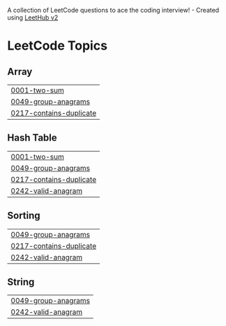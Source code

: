 A collection of LeetCode questions to ace the coding interview! - Created using [LeetHub v2](https://github.com/arunbhardwaj/LeetHub-2.0)
<!---LeetCode Topics Start-->
# LeetCode Topics
## Array
|  |
| ------- |
| [0001-two-sum](https://github.com/W-Bjwa04/CodeInterviewJourney/tree/master/0001-two-sum) |
| [0049-group-anagrams](https://github.com/W-Bjwa04/CodeInterviewJourney/tree/master/0049-group-anagrams) |
| [0217-contains-duplicate](https://github.com/W-Bjwa04/CodeInterviewJourney/tree/master/0217-contains-duplicate) |
## Hash Table
|  |
| ------- |
| [0001-two-sum](https://github.com/W-Bjwa04/CodeInterviewJourney/tree/master/0001-two-sum) |
| [0049-group-anagrams](https://github.com/W-Bjwa04/CodeInterviewJourney/tree/master/0049-group-anagrams) |
| [0217-contains-duplicate](https://github.com/W-Bjwa04/CodeInterviewJourney/tree/master/0217-contains-duplicate) |
| [0242-valid-anagram](https://github.com/W-Bjwa04/CodeInterviewJourney/tree/master/0242-valid-anagram) |
## Sorting
|  |
| ------- |
| [0049-group-anagrams](https://github.com/W-Bjwa04/CodeInterviewJourney/tree/master/0049-group-anagrams) |
| [0217-contains-duplicate](https://github.com/W-Bjwa04/CodeInterviewJourney/tree/master/0217-contains-duplicate) |
| [0242-valid-anagram](https://github.com/W-Bjwa04/CodeInterviewJourney/tree/master/0242-valid-anagram) |
## String
|  |
| ------- |
| [0049-group-anagrams](https://github.com/W-Bjwa04/CodeInterviewJourney/tree/master/0049-group-anagrams) |
| [0242-valid-anagram](https://github.com/W-Bjwa04/CodeInterviewJourney/tree/master/0242-valid-anagram) |
<!---LeetCode Topics End-->